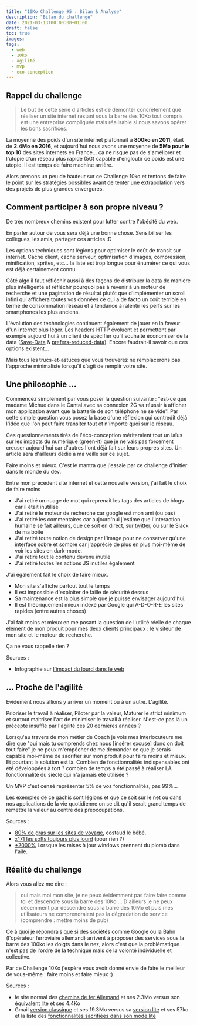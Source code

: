 ```yaml
---
title: "10Ko Challenge #5 : Bilan & Analyse"
description: "Bilan du challenge"
date: 2021-03-13T00:00:00+01:00
draft: false
toc: true
images:
tags:
  - web
  - 10ko
  - agilité
  - mvp
  - eco-conception
---
```


## Rappel du challenge

> Le but de cette série d'articles est de démonter concrètement que réaliser un site internet restant sous la barre des 10Ko tout compris est une entreprise compliquée mais réalisable si nous savons opérer les bons sacrifices.

La moyenne des poids d'un site internet plafonnait à **800ko en 2011**, était de **2.4Mo en 2016**, et aujourd'hui nous avons une moyenne de **5Mo pour le top 10** des sites internets en France... ça ne risque pas de s'améliorer et l'utopie d'un réseau plus rapide (5G) capable d'engloutir ce poids est une utopie. Il est temps de faire machine arrière.

Alors prenons un peu de hauteur sur ce Challenge 10ko et tentons de faire le point sur les stratégies possibles avant de tenter une extrapolation vers des projets de plus grandes envergures.

## Comment participer à son propre niveau ?

De très nombreux chemins existent pour lutter contre l'obésité du web. 

En parler autour de vous sera déjà une bonne chose. Sensibiliser les collègues, les amis, partager ces articles :D 

Les options techniques sont légions pour optimiser le coût de transit sur internet. Cache client, cache serveur, optimisation d'images, compression, minification, sprites, etc... la liste est trop longue pour énumérer ce qui vous est déjà certainement connu.

Côté algo il faut réfléchir aussi à des façons de distribuer la data de manière plus intelligente et réfléchir pourquoi pas à revenir à un moteur de recherche et une pagination de résultat plutôt que d'implémenter un scroll infini qui affichera toutes vos données ce qui a de facto un coût terrible en terme de consommation réseau et a tendance à ralentir les perfs sur les smartphones les plus anciens.

L'évolution des technologies continuent également de jouer en la faveur d'un internet plus léger. Les headers HTTP évoluent et permettent par exemple aujourd'hui à un client de spécifier qu’il souhaite économiser de la data ([Save-Data](https://developer.mozilla.org/en-US/docs/Web/HTTP/Headers/Save-Data) & [prefers-reduced-data](https://developer.mozilla.org/en-US/docs/Web/CSS/@media/prefers-reduced-data)). Encore faudrait-il savoir que ces options existent...

Mais tous les trucs-et-astuces que vous trouverez ne remplacerons pas l'approche minimaliste lorsqu'il s'agit de remplir votre site.

## Une philosophie ...

Commencez simplement par vous poser la question suivante : "est-ce que madame Michue dans le Cantal avec sa connexion 2G va réussir à afficher mon application avant que la batterie de son téléphone ne se vide". Par cette simple question vous posez la base d'une réflexion qui contredit déjà l'idée que l'on peut faire transiter tout et n'importe quoi sur le réseau.

Ces questionnements tirés de l'éco-conception mériteraient tout un laïus sur les impacts du numérique (green-it) que je ne vais pas forcement creuser aujourd'hui car d'autres l'ont déjà fait sur leurs propres sites. Un article sera d'ailleurs dédié à ma veille sur ce sujet.

Faire moins et mieux. C'est le mantra que j'essaie par ce challenge d'initier dans le monde du dev. 

Entre mon précédent site internet et cette nouvelle version, j'ai fait le choix de faire moins 
 - J'ai retiré un nuage de mot qui reprenait les tags des articles de blogs car il était inutilisé 
 - J'ai retiré le moteur de recherche car google est mon ami (ou pas)
 - J'ai retiré les commentaires car aujourd'hui j'estime que l'interaction humaine se fait ailleurs, que ce soit en direct, sur [twitter](twitter.com/besstiolle), ou sur le Slack de ma boite
 - J'ai retiré toute notion de design par l'image pour ne conserver qu'une interface sobre et sombre car j'apprécie de plus en plus moi-même de voir les sites en dark-mode.
 - J'ai retiré tout le contenu devenu inutile
 - J'ai retiré toutes les actions JS inutiles également

J'ai également fait le choix de faire mieux.
 - Mon site s'affiche partout tout le temps
 - Il est impossible d'exploiter de faille de sécurité dessus
 - Sa maintenance est la plus simple que je puisse envisager aujourd'hui.
 - Il est théoriquement mieux indexé par Google qui A-D-O-R-E les sites rapides (entre autres choses)

J'ai fait moins et mieux en me posant la question de l'utilité réelle de chaque élément de mon produit pour mes deux clients principaux : le visiteur de mon site et le moteur de recherche.

Ça ne vous rappelle rien ?

Sources :
 - Infographie sur [l'impact du lourd dans le web](https://blog.kissmetrics.com/wp-content/uploads/2011/04/loading-time.pdf)

## ... Proche de l'agilité

Evidement nous allions y arriver un moment ou à un autre. L'agilité.

Prioriser le travail à réaliser, Piloter par la valeur, Maturer le strict minimum et surtout maitriser l'art de minimiser le travail à réaliser. N'est-ce pas là un précepte insufflé par l'agilité ces 20 dernières années ?

Lorsqu'au travers de mon métier de Coach je vois mes interlocuteurs me dire que "oui mais tu comprends chez nous [insérer excuse] donc on doit tout faire" je ne peux m'empêcher de me demander ce que je serais capable moi-même de sacrifier sur mon produit pour faire moins et mieux. Et pourtant la solution est là. Combien de fonctionnalités indispensables ont été développées à tort ? combien de temps a été passé à réaliser LA fonctionnalité du siècle qui n'a jamais été utilisée ? 

Un MVP c'est censé représenter 5% de vos fonctionnalités, pas 99%...

Les exemples de ce gâchis sont légions et que ce soit sur le net ou dans nos applications de la vie quotidienne on se dit qu'il serait grand temps de remettre la valeur au centre des préoccupations.

Sources : 
 - [80% de gras sur les sites de voyage](https://www.tom.travel/2020/03/26/le-chiffre-de-la-semaine-80-pourcent/), costaud le bébé.
 - [x171 les softs toujours plus lourd](https://www.greenit.fr/2020/08/18/x171-la-croissance-du-poids-de-nos-logiciels/) (pour rien ?)
 - [+2000%](https://www.silicon.fr/mises-a-jour-cumulatives-windows-10-obeses-entreprises-160701.html) Lorsque les mises à jour windows prennent du plomb dans l'aile.

## Réalité du challenge

Alors vous allez me dire : 
> oui mais moi mon site, je ne peux évidemment pas faire faire comme toi et descendre sous la barre des 10Ko ... D'ailleurs je ne peux décemment par descendre sous la barre des 10Mo et puis mes utilisateurs ne comprendraient pas la dégradation de service (comprendre : mettre moins de pub)

Ce à quoi je répondrais que si des sociétés comme Google ou la Bahn (l'opérateur ferroviaire allemand) arrivent à proposer des services sous la barre des 100ko les doigts dans le nez, alors c'est que la problématique n'est pas de l'ordre de la technique mais de la volonté individuelle et collective.

Par ce Challenge 10Ko j'espère vous avoir donné envie de faire le meilleur de vous-même : faire moins et faire mieux :) 

Sources : 
 - le site normal des [chemins de fer Allemand](https://reiseauskunft.bahn.de/) et ses 2.3Mo versus son [équivalent lite](https://reiseauskunft.bahn.de/bin/query.exe/el) et ses 4.4Ko
 - Gmail [version classique](https://mail.google.com/mail/u/0/#inbox) et ses 19.3Mo versus sa [version lite](https://mail.google.com/mail/u/0/h/) et ses 57ko et la liste des [fonctionnalités sacrifiées dans son mode lite](https://support.google.com/mail/answer/15049?hl=fr)
